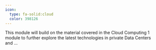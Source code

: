 ```yaml
---
icon:
  type: fa-solid:cloud
  color: 398126
---
```


This module will build on the material covered in the Cloud Computing 1 module to further explore the latest technologies in private Data Centers and  ... 
